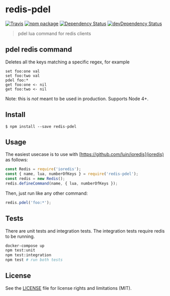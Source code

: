 # redis-pdel

[![Travis][build-badge]][build]
[![npm package][npm-badge]][npm]
[![Dependency Status][dependency-status-badge]][dependency-status]
[![devDependency Status][dev-dependency-status-badge]][dev-dependency-status]

> pdel lua command for redis clients

## pdel redis command

Deletes all the keys matching a specific regex, for example

```
set foo:one val
set foo:two val
pdel foo:*
get foo:one <- nil
get foo:two <- nil
```

Note: this is *not* meant to be used in production. Supports Node 4+.

## Install

```
$ npm install --save redis-pdel
```

## Usage

The easiest usecase is to use with [https://github.com/luin/ioredis](ioredis) as follows:

```js
const Redis = require('ioredis');
const { name, lua, numberOfKeys } = require('redis-pdel');
const redis = new Redis();
redis.defineCommand(name, { lua, numberOfKeys });
```

Then, just run like any other command:

```js
redis.pdel('foo:*');
```

## Tests

There are unit tests and integration tests. The integration tests require redis to be running.

```bash
docker-compose up
npm test:unit
npm test:integration
npm test # run both tests
```

## License

See the [LICENSE](LICENSE.md) file for license rights and limitations (MIT).

[build-badge]: https://img.shields.io/github/workflow/status/dotcore64/redis-pdel/test/master?style=flat-square
[build]: https://github.com/dotcore64/redis-pdel/actions

[npm-badge]: https://img.shields.io/npm/v/redis-pdel.svg?style=flat-square
[npm]: https://www.npmjs.org/package/redis-pdel

[dependency-status-badge]: https://david-dm.org/dotcore64/redis-pdel.svg?style=flat-square
[dependency-status]: https://david-dm.org/dotcore64/redis-pdel

[dev-dependency-status-badge]: https://david-dm.org/dotcore64/redis-pdel/dev-status.svg?style=flat-square
[dev-dependency-status]: https://david-dm.org/dotcore64/redis-pdel#info=devDependencies
